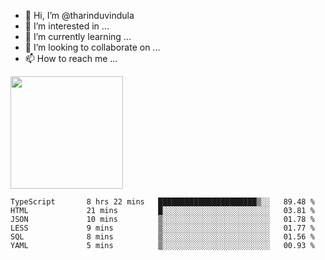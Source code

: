 - 👋 Hi, I’m @tharinduvindula
- 👀 I’m interested in ...
- 🌱 I’m currently learning ...
- 💞️ I’m looking to collaborate on ...
- 📫 How to reach me ...

<!---
tharinduvindula/tharinduvindula is a ✨ special ✨ repository because its `README.md` (this file) appears on your GitHub profile.
You can click the Preview link to take a look at your changes.
--->

<img height="180em" src="https://github-readme-stats.vercel.app/api?username=tharinduvindula&show_icons=true&hide_border=false&&count_private=true&include_all_commits=true" />


<!--START_SECTION:waka-->

```text
TypeScript       8 hrs 22 mins   ██████████████████████▒░░   89.48 %
HTML             21 mins         █░░░░░░░░░░░░░░░░░░░░░░░░   03.81 %
JSON             10 mins         ▒░░░░░░░░░░░░░░░░░░░░░░░░   01.78 %
LESS             9 mins          ▒░░░░░░░░░░░░░░░░░░░░░░░░   01.77 %
SQL              8 mins          ▒░░░░░░░░░░░░░░░░░░░░░░░░   01.56 %
YAML             5 mins          ▒░░░░░░░░░░░░░░░░░░░░░░░░   00.93 %
```

<!--END_SECTION:waka-->
